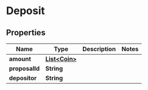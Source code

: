 # Deposit

## Properties
Name | Type | Description | Notes
------------ | ------------- | ------------- | -------------
**amount** | [**List&lt;Coin&gt;**](Coin.md) |  | 
**proposalId** | **String** |  | 
**depositor** | **String** |  | 
